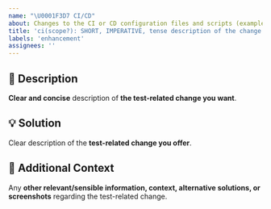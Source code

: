 ```yaml
---
name: "\U0001F3D7 CI/CD"
about: Changes to the CI or CD configuration files and scripts (examples: GitHub Actions, CircleCi).
title: 'ci(scope?): SHORT, IMPERATIVE, tense description of the change'
labels: 'enhancement'
assignees: ''
---
```

<!-- **********************************************************************************************
Hey! 🍻

Please search open and closed test-related change requests before submitting a new test-related change request.
Existing test-related change requests may present your particular change or similar enough
to contribute to that, thus simplify and make the test-related change request more clear.
*********************************************************************************************** -->

🚀 Description
---------------------------------------------------------------------------------------------------

**Clear and concise** description of **the test-related change you want**.

💡 Solution
---------------------------------------------------------------------------------------------------

Clear description of the **test-related change you offer**.

💬 Additional Context
---------------------------------------------------------------------------------------------------

Any **other relevant/sensible information, context, alternative solutions, or screenshots** regarding the test-related change.
